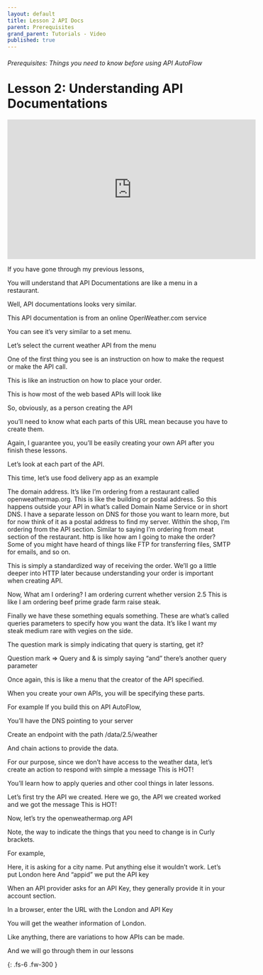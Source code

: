 ```yaml
---
layout: default
title: Lesson 2 API Docs
parent: Prerequisites
grand_parent: Tutorials - Video
published: true
---
```

<h6>Prerequisites: Things you need to know before using API AutoFlow</h6>
<h1 style="margin-top:0">Lesson 2: Understanding API Documentations</h1>

<iframe width="560" height="315" src="https://www.youtube.com/embed/UlQks2MhHQE" title="YouTube video player" frameborder="0" allow="accelerometer; autoplay; clipboard-write; encrypted-media; gyroscope; picture-in-picture" allowfullscreen></iframe>

If you have gone through my previous lessons,

You will understand that API Documentations are like a menu in a restaurant.

Well, API documentations looks very similar.

This API documentation is from an online OpenWeather.com service

You can see it’s very similar to a set menu.

Let’s select the current weather API from the menu

One of the first thing you see is an instruction on how to make the request or make the API call.

This is like an instruction on how to place your order.

This is how most of the web based APIs will look like

So, obviously, as a person creating the API

you’ll need to know what each parts of this URL mean because you have to create them.

Again, I guarantee you, you’ll be easily creating your own API after you finish these lessons.

Let’s look at each part of the API.

This time, let’s use food delivery app as an example

The domain address. It’s like I’m ordering from a restaurant called openweathermap.org. This is like the building or postal address. So this happens outside your API in what’s called Domain Name Service or in short DNS. I have a separate lesson on DNS for those you want to learn more, but for now think of it as a postal address to find my server.
Within the shop, I’m ordering from the API section. Similar to saying I’m ordering from meat section of the restaurant.
http is like how am I going to make the order? Some of you might have heard of things like FTP for transferring files, SMTP for emails, and so on.

This is simply a standardized way of receiving the order. We’ll go a little deeper into HTTP later because understanding your order is important when creating API.

Now, What am I ordering? I am ordering current whether version 2.5  This is like I am ordering beef prime grade farm raise steak.

Finally we have these something equals something. These are what’s called queries parameters to specify how you want the data. It’s like I want my steak medium rare with vegies on the side.

The question mark is simply indicating that query is starting, get it?  

Question mark => Query
and & is simply saying “and” there’s another query parameter

Once again, this is like a menu that the creator of the API specified.

When you create your own APIs, you will be specifying these parts.

For example If you build this on API AutoFlow,

You’ll have the DNS pointing to your server

Create an endpoint with the path /data/2.5/weather

And chain actions to provide the data.

For our purpose, since we don’t have access to the weather data, let’s create an action to respond with simple a message This is HOT!

You’ll learn how to apply queries and other cool things in later lessons.

Let’s first try the API we created.  Here we go, the API we created worked and we got the message This is HOT!

Now, let’s try the openweathermap.org API

Note, the way to indicate the things that you need to change is in Curly brackets.

For example,

Here, it is asking for a city name. Put anything else it wouldn’t work.  Let’s put London here
And “appid” we put the API key

When an API provider asks for an API Key, they generally provide it in your account section.

In a browser, enter the URL with the London and API Key

You will get the weather information of London.

Like anything, there are variations to how APIs can be made.

And we will go through them in our lessons



{: .fs-6 .fw-300 }

